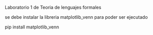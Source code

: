 Laboratorio 1 de Teoria de lenguajes formales

se debe instalar la libreria matplotlib_venn para poder ser ejecutado

pip install matplotlib_venn
